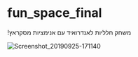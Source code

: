 # fun_space_final
!משחק חלליות לאנדרואיד עם אנימציות מסקראץ

![Screenshot_20190925-171140](https://user-images.githubusercontent.com/64912893/126596780-819386cb-2ac3-4521-a7d5-0c09da58ae49.jpg)
